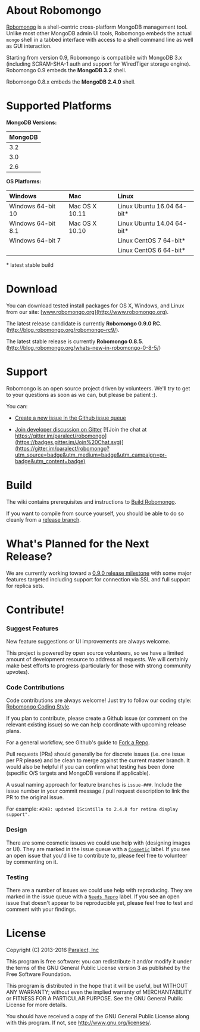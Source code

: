 About Robomongo
===============

[Robomongo](http://www.robomongo.org) is a shell-centric cross-platform MongoDB management tool. Unlike most other MongoDB admin UI tools, Robomongo embeds the actual `mongo` shell in a tabbed interface with access to a shell command line as well as GUI interaction.

Starting from version 0.9, Robomongo is compatibile with MongoDB 3.x (including SCRAM-SHA-1 auth and support for WiredTiger storage engine). Robomongo 0.9 embeds the **MongoDB 3.2** shell.

Robomongo 0.8.x embeds the **MongoDB 2.4.0** shell.

Supported Platforms
===============

**MongoDB Versions:**

| MongoDB               |
| :-------------------- |
| 3.2                   |
| 3.0                   |
| 2.6                   |

**OS Platforms:**

| Windows                |   Mac            | Linux                       |        
|:---------------------- | :---------------| :---------------------------|
| Windows 64-bit 10      |  Mac OS X 10.11  | Linux Ubuntu 16.04 64-bit*  |
  Windows 64-bit 8.1     |  Mac OS X 10.10  | Linux Ubuntu 14.04 64-bit*  |
| Windows 64-bit 7       |                  | Linux CentOS 7 64-bit*      |
|                        |                  | Linux CentOS 6 64-bit*      |

\* latest stable build

Download
========

You can download tested install packages for OS X, Windows, and Linux from our site: [www.robomongo.org](http://www.robomongo.org).

The latest release candidate is currently **Robomongo 0.9.0 RC**. (http://blog.robomongo.org/robomongo-rc9/).

The latest stable release is currently **Robomongo 0.8.5**. (http://blog.robomongo.org/whats-new-in-robomongo-0-8-5/)

Support
=======

Robomongo is an open source project driven by volunteers. We'll try to get to your questions as soon as we can, but please be patient :).

You can:

 - [Create a new issue in the Github issue queue](https://github.com/paralect/robomongo/issues)

 - [Join developer discussion on Gitter](https://gitter.im/paralect/robomongo) [![Join the chat at https://gitter.im/paralect/robomongo](https://badges.gitter.im/Join%20Chat.svg)](https://gitter.im/paralect/robomongo?utm_source=badge&utm_medium=badge&utm_campaign=pr-badge&utm_content=badge)

Build
=====

The wiki contains prerequisites and instructions to [Build Robomongo](https://github.com/paralect/robomongo/wiki/Build-Robomongo).

If you want to compile from source yourself, you should be able to do so cleanly from a [release branch](https://github.com/paralect/robomongo/releases).

What's Planned for the Next Release?
====================================

We are currently working toward a [0.9.0 release milestone](https://github.com/paralect/robomongo/milestones/Robomongo%200.9.0)
with some major features targeted including support for connection via SSL and full support for replica sets.

Contribute!
===========

### Suggest Features

New feature suggestions or UI improvements are always welcome.

This project is powered by open source volunteers, so we have a limited amount of development resource to address all requests. We will certainly make best efforts to progress (particularly for those with strong community upvotes).

### Code Contributions

Code contributions are always welcome! Just try to follow our coding style: [Robomongo Coding Style](https://github.com/paralect/robomongo/wiki/Robomongo-Coding-Style).

If you plan to contribute, please create a Github issue (or comment on the relevant existing issue) so we can help coordinate with upcoming release plans.

For a general workflow, see Github's guide to [Fork a Repo](https://help.github.com/articles/fork-a-repo/).

Pull requests (PRs) should generally be for discrete issues (i.e. one issue per PR please) and be clean to merge against the current master branch. It would also be helpful if you can confirm what testing has been done (specific O/S targets and MongoDB versions if applicable).

A usual naming approach for feature branches is `issue-###`. Include the issue number in your commit message / pull request description to link the PR to the original issue.

For example:
```#248: updated QScintilla to 2.4.8 for retina display support".```

### Design

There are some cosmetic issues we could use help with (designing images or UI). They are marked in the issue queue with a [`Cosmetic`](https://github.com/paralect/robomongo/labels/cosmetic) label. If you see an open issue that you'd like to contribute to, please feel free to volunteer by commenting on it.

### Testing

There are a number of issues we could use help with reproducing. They are marked in the issue queue with a [`Needs Repro`](https://github.com/paralect/robomongo/labels/needs%20repro) label. If you see an open issue that doesn't appear to be reproducible yet, please feel free to test and comment with your findings.


License
=======

Copyright (C) 2013-2016 [Paralect, Inc](http://www.paralect.com)

This program is free software: you can redistribute it and/or modify
it under the terms of the GNU General Public License version 3 as 
published by the Free Software Foundation.

This program is distributed in the hope that it will be useful,
but WITHOUT ANY WARRANTY; without even the implied warranty of
MERCHANTABILITY or FITNESS FOR A PARTICULAR PURPOSE.  See the
GNU General Public License for more details.

You should have received a copy of the GNU General Public License
along with this program. If not, see <http://www.gnu.org/licenses/>.
